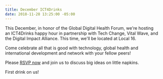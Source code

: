 ```yaml
---
title: December ICT4Drinks
date: 2018-11-28 13:25:00 -05:00
---
```


This December, in honor of the Global Digital Health Forum, we're hosting an ICT4Drinks happy hour in partnership with Tech Change, Vital Wave, and the Digital Impact Alliance. This time, we'll be located at Local 16.

Come celebrate all that is good with technology, global health and international development and network with your fellow peers!

Please [RSVP now](https://www.eventbrite.com/e/december-ict4drinks-tickets-52533689680) and join us to discuss big ideas on little napkins.

First drink on us!
